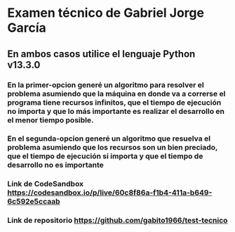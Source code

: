# Examen técnico de Gabriel Jorge García

## En ambos casos utilice el lenguaje Python v13.3.0

### En la primer-opcion generé un algoritmo para resolver el problema asumiendo que la máquina en donde va a correrse el programa tiene recursos infinitos, que el tiempo de ejecución no importa y que lo más importante es realizar el desarrollo en el menor tiempo posible.

### En el segunda-opcion generé un algoritmo que resuelva el problema asumiendo que los recursos son un bien preciado, que el tiempo de ejecución si importa y que el tiempo de desarrollo no es importante

### Link de CodeSandbox https://codesandbox.io/p/live/60c8f86a-f1b4-411a-b649-6c592e5ccaab
### Link de repositorio https://github.com/gabito1966/test-tecnico

